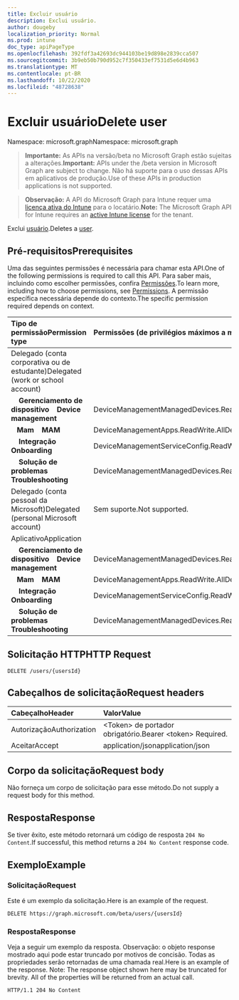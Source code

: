 ```yaml
---
title: Excluir usuário
description: Exclui usuário.
author: dougeby
localization_priority: Normal
ms.prod: intune
doc_type: apiPageType
ms.openlocfilehash: 392fdf3a42693dc944103be19d898e2839cca507
ms.sourcegitcommit: 3b9eb50b790d952c7f350433ef7531d5e6d4b963
ms.translationtype: MT
ms.contentlocale: pt-BR
ms.lasthandoff: 10/22/2020
ms.locfileid: "48728638"
---
```

# <a name="delete-user"></a><span data-ttu-id="47b65-103">Excluir usuário</span><span class="sxs-lookup"><span data-stu-id="47b65-103">Delete user</span></span>

<span data-ttu-id="47b65-104">Namespace: microsoft.graph</span><span class="sxs-lookup"><span data-stu-id="47b65-104">Namespace: microsoft.graph</span></span>

> <span data-ttu-id="47b65-105">**Importante:** As APIs na versão/beta no Microsoft Graph estão sujeitas a alterações.</span><span class="sxs-lookup"><span data-stu-id="47b65-105">**Important:** APIs under the /beta version in Microsoft Graph are subject to change.</span></span> <span data-ttu-id="47b65-106">Não há suporte para o uso dessas APIs em aplicativos de produção.</span><span class="sxs-lookup"><span data-stu-id="47b65-106">Use of these APIs in production applications is not supported.</span></span>

> <span data-ttu-id="47b65-107">**Observação:** A API do Microsoft Graph para Intune requer uma [licença ativa do Intune](https://go.microsoft.com/fwlink/?linkid=839381) para o locatário.</span><span class="sxs-lookup"><span data-stu-id="47b65-107">**Note:** The Microsoft Graph API for Intune requires an [active Intune license](https://go.microsoft.com/fwlink/?linkid=839381) for the tenant.</span></span>

<span data-ttu-id="47b65-108">Exclui [usuário](../resources/intune-shared-user.md).</span><span class="sxs-lookup"><span data-stu-id="47b65-108">Deletes a [user](../resources/intune-shared-user.md).</span></span>
## <a name="prerequisites"></a><span data-ttu-id="47b65-109">Pré-requisitos</span><span class="sxs-lookup"><span data-stu-id="47b65-109">Prerequisites</span></span>
<span data-ttu-id="47b65-110">Uma das seguintes permissões é necessária para chamar esta API.</span><span class="sxs-lookup"><span data-stu-id="47b65-110">One of the following permissions is required to call this API.</span></span> <span data-ttu-id="47b65-111">Para saber mais, incluindo como escolher permissões, confira [Permissões](/graph/permissions-reference).</span><span class="sxs-lookup"><span data-stu-id="47b65-111">To learn more, including how to choose permissions, see [Permissions](/graph/permissions-reference).</span></span>  <span data-ttu-id="47b65-112">A permissão específica necessária depende do contexto.</span><span class="sxs-lookup"><span data-stu-id="47b65-112">The specific permission required depends on context.</span></span>

|<span data-ttu-id="47b65-113">Tipo de permissão</span><span class="sxs-lookup"><span data-stu-id="47b65-113">Permission type</span></span>|<span data-ttu-id="47b65-114">Permissões (de privilégios máximos a mínimos)</span><span class="sxs-lookup"><span data-stu-id="47b65-114">Permissions (from most to least privileged)</span></span>|
|:---|:---|
|<span data-ttu-id="47b65-115">Delegado (conta corporativa ou de estudante)</span><span class="sxs-lookup"><span data-stu-id="47b65-115">Delegated (work or school account)</span></span>||
| <span data-ttu-id="47b65-116">&nbsp; &nbsp; **Gerenciamento de dispositivo**</span><span class="sxs-lookup"><span data-stu-id="47b65-116">&nbsp; &nbsp; **Device management**</span></span> | <span data-ttu-id="47b65-117">DeviceManagementManagedDevices.ReadWrite.All</span><span class="sxs-lookup"><span data-stu-id="47b65-117">DeviceManagementManagedDevices.ReadWrite.All</span></span>|
| <span data-ttu-id="47b65-118">&nbsp;&nbsp; **Mam**</span><span class="sxs-lookup"><span data-stu-id="47b65-118">&nbsp; &nbsp; **MAM**</span></span> | <span data-ttu-id="47b65-119">DeviceManagementApps.ReadWrite.All</span><span class="sxs-lookup"><span data-stu-id="47b65-119">DeviceManagementApps.ReadWrite.All</span></span>|
| <span data-ttu-id="47b65-120">&nbsp; &nbsp; **Integração**</span><span class="sxs-lookup"><span data-stu-id="47b65-120">&nbsp; &nbsp; **Onboarding**</span></span> | <span data-ttu-id="47b65-121">DeviceManagementServiceConfig.ReadWrite.All</span><span class="sxs-lookup"><span data-stu-id="47b65-121">DeviceManagementServiceConfig.ReadWrite.All</span></span>|
| <span data-ttu-id="47b65-122">&nbsp; &nbsp; **Solução de problemas**</span><span class="sxs-lookup"><span data-stu-id="47b65-122">&nbsp; &nbsp; **Troubleshooting**</span></span> | <span data-ttu-id="47b65-123">DeviceManagementManagedDevices.ReadWrite.All</span><span class="sxs-lookup"><span data-stu-id="47b65-123">DeviceManagementManagedDevices.ReadWrite.All</span></span>|
|<span data-ttu-id="47b65-124">Delegado (conta pessoal da Microsoft)</span><span class="sxs-lookup"><span data-stu-id="47b65-124">Delegated (personal Microsoft account)</span></span>|<span data-ttu-id="47b65-125">Sem suporte.</span><span class="sxs-lookup"><span data-stu-id="47b65-125">Not supported.</span></span>|
|<span data-ttu-id="47b65-126">Aplicativo</span><span class="sxs-lookup"><span data-stu-id="47b65-126">Application</span></span>||
| <span data-ttu-id="47b65-127">&nbsp; &nbsp; **Gerenciamento de dispositivo**</span><span class="sxs-lookup"><span data-stu-id="47b65-127">&nbsp; &nbsp; **Device management**</span></span> | <span data-ttu-id="47b65-128">DeviceManagementManagedDevices.ReadWrite.All</span><span class="sxs-lookup"><span data-stu-id="47b65-128">DeviceManagementManagedDevices.ReadWrite.All</span></span>|
| <span data-ttu-id="47b65-129">&nbsp;&nbsp; **Mam**</span><span class="sxs-lookup"><span data-stu-id="47b65-129">&nbsp; &nbsp; **MAM**</span></span> | <span data-ttu-id="47b65-130">DeviceManagementApps.ReadWrite.All</span><span class="sxs-lookup"><span data-stu-id="47b65-130">DeviceManagementApps.ReadWrite.All</span></span>|
| <span data-ttu-id="47b65-131">&nbsp; &nbsp; **Integração**</span><span class="sxs-lookup"><span data-stu-id="47b65-131">&nbsp; &nbsp; **Onboarding**</span></span> | <span data-ttu-id="47b65-132">DeviceManagementServiceConfig.ReadWrite.All</span><span class="sxs-lookup"><span data-stu-id="47b65-132">DeviceManagementServiceConfig.ReadWrite.All</span></span>|
| <span data-ttu-id="47b65-133">&nbsp; &nbsp; **Solução de problemas**</span><span class="sxs-lookup"><span data-stu-id="47b65-133">&nbsp; &nbsp; **Troubleshooting**</span></span> | <span data-ttu-id="47b65-134">DeviceManagementManagedDevices.ReadWrite.All</span><span class="sxs-lookup"><span data-stu-id="47b65-134">DeviceManagementManagedDevices.ReadWrite.All</span></span>|

## <a name="http-request"></a><span data-ttu-id="47b65-135">Solicitação HTTP</span><span class="sxs-lookup"><span data-stu-id="47b65-135">HTTP Request</span></span>

<!-- {
  "blockType": "ignored"
}
-->
``` http
DELETE /users/{usersId}
```

## <a name="request-headers"></a><span data-ttu-id="47b65-136">Cabeçalhos de solicitação</span><span class="sxs-lookup"><span data-stu-id="47b65-136">Request headers</span></span>

|<span data-ttu-id="47b65-137">Cabeçalho</span><span class="sxs-lookup"><span data-stu-id="47b65-137">Header</span></span>|<span data-ttu-id="47b65-138">Valor</span><span class="sxs-lookup"><span data-stu-id="47b65-138">Value</span></span>|
|:---|:---|
|<span data-ttu-id="47b65-139">Autorização</span><span class="sxs-lookup"><span data-stu-id="47b65-139">Authorization</span></span>|<span data-ttu-id="47b65-140">&lt;Token&gt; de portador obrigatório.</span><span class="sxs-lookup"><span data-stu-id="47b65-140">Bearer &lt;token&gt; Required.</span></span>|
|<span data-ttu-id="47b65-141">Aceitar</span><span class="sxs-lookup"><span data-stu-id="47b65-141">Accept</span></span>|<span data-ttu-id="47b65-142">application/json</span><span class="sxs-lookup"><span data-stu-id="47b65-142">application/json</span></span>|

## <a name="request-body"></a><span data-ttu-id="47b65-143">Corpo da solicitação</span><span class="sxs-lookup"><span data-stu-id="47b65-143">Request body</span></span>

<span data-ttu-id="47b65-144">Não forneça um corpo de solicitação para esse método.</span><span class="sxs-lookup"><span data-stu-id="47b65-144">Do not supply a request body for this method.</span></span>

## <a name="response"></a><span data-ttu-id="47b65-145">Resposta</span><span class="sxs-lookup"><span data-stu-id="47b65-145">Response</span></span>

<span data-ttu-id="47b65-146">Se tiver êxito, este método retornará um código de resposta `204 No Content`.</span><span class="sxs-lookup"><span data-stu-id="47b65-146">If successful, this method returns a `204 No Content` response code.</span></span>

## <a name="example"></a><span data-ttu-id="47b65-147">Exemplo</span><span class="sxs-lookup"><span data-stu-id="47b65-147">Example</span></span>

### <a name="request"></a><span data-ttu-id="47b65-148">Solicitação</span><span class="sxs-lookup"><span data-stu-id="47b65-148">Request</span></span>

<span data-ttu-id="47b65-149">Este é um exemplo da solicitação.</span><span class="sxs-lookup"><span data-stu-id="47b65-149">Here is an example of the request.</span></span>

``` http
DELETE https://graph.microsoft.com/beta/users/{usersId}
```

### <a name="response"></a><span data-ttu-id="47b65-150">Resposta</span><span class="sxs-lookup"><span data-stu-id="47b65-150">Response</span></span>

<span data-ttu-id="47b65-p103">Veja a seguir um exemplo da resposta. Observação: o objeto response mostrado aqui pode estar truncado por motivos de concisão. Todas as propriedades serão retornadas de uma chamada real.</span><span class="sxs-lookup"><span data-stu-id="47b65-p103">Here is an example of the response. Note: The response object shown here may be truncated for brevity. All of the properties will be returned from an actual call.</span></span>

``` http
HTTP/1.1 204 No Content
```











